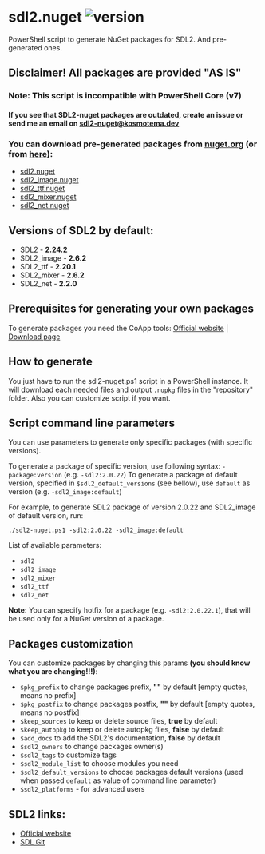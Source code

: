 # sdl2.nuget ![version](https://img.shields.io/github/v/tag/kosmotema/sdl2-nuget?label=version)

PowerShell script to generate NuGet packages for SDL2. And pre-generated ones.

## **Disclaimer! All packages are provided "AS IS"**

### Note: This script is incompatible with PowerShell Core (v7)

#### If you see that SDL2-nuget packages are outdated, create an issue or send me an email on [sdl2-nuget@kosmotema.dev](mailto:sdl2-nuget@kosmotema.dev)

### You can download pre-generated packages from [nuget.org](https://nuget.org) (or from [here](https://github.com/kosmotema/sdl2-nuget/releases/)):

- [sdl2.nuget](https://www.nuget.org/packages/sdl2.nuget/)
- [sdl2_image.nuget](https://www.nuget.org/packages/sdl2_image.nuget/)
- [sdl2_ttf.nuget](https://www.nuget.org/packages/sdl2_ttf.nuget/)
- [sdl2_mixer.nuget](https://www.nuget.org/packages/sdl2_mixer.nuget/)
- [sdl2_net.nuget](https://www.nuget.org/packages/sdl2_net.nuget/)

## Versions of SDL2 by default:

- SDL2 - **2.24.2**
- SDL2_image - **2.6.2**
- SDL2_ttf - **2.20.1**
- SDL2_mixer - **2.6.2**
- SDL2_net - **2.2.0**

## Prerequisites for generating your own packages

To generate packages you need the CoApp tools: [Official website](http://coapp.org) | [Download page](http://coapp.org/pages/releases.html)

## How to generate

You just have to run the sdl2-nuget.ps1 script in a PowerShell instance.
It will download each needed files and output `.nupkg` files in the "repository" folder.
Also you can customize script if you want.

## Script command line parameters

You can use parameters to generate only specific packages (with specific versions).

To generate a package of specific version, use following syntax: `-package:version` (e.g. `-sdl2:2.0.22`)
To generate a package of default version, specified in `$sdl2_default_versions` (see bellow), use `default` as version (e.g. `-sdl2_image:default`)

For example, to generate SDL2 package of version 2.0.22 and SDL2_image of default version, run:

```
./sdl2-nuget.ps1 -sdl2:2.0.22 -sdl2_image:default
```

List of available parameters:

- `sdl2`
- `sdl2_image`
- `sdl2_mixer`
- `sdl2_ttf`
- `sdl2_net`

**Note:** You can specify hotfix for a package (e.g. `-sdl2:2.0.22.1`), that will be used only for a NuGet version of a package.

## Packages customization

You can customize packages by changing this params **(you should know what you are changing!!!)**:

- `$pkg_prefix` to change packages prefix, **""** by default [empty quotes, means no prefix]
- `$pkg_postfix` to change packages postfix, **""** by default [empty quotes, means no postfix]
- `$keep_sources` to keep or delete source files, **true** by default
- `$keep_autopkg` to keep or delete autopkg files, **false** by default
- `$add_docs` to add the SDL2's documentation, **false** by default
- `$sdl2_owners` to change packages owner(s)
- `$sdl2_tags` to customize tags
- `$sdl2_module_list` to choose modules you need
- `$sdl2_default_versions` to choose packages default versions (used when passed `default` as value of command line parameter)
- `$sdl2_platforms` - for advanced users

## SDL2 links:

- [Official website](https://www.libsdl.org)
- [SDL Git](https://github.com/orgs/libsdl-org)
